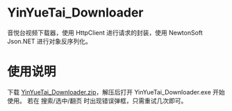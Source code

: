 # YinYueTai_Downloader
音悦台视频下载器，使用 HttpClient 进行请求的封装，使用 NewtonSoft Json.NET 进行对象反序列化。
# 使用说明
下载 [YinYueTai_Downloader.zip](https://github.com/lkxed/YinYueTai_Downloader/releases/download/v1.0/YinYueTai_Downloader.zip)，解压后打开 YinYueTai_Downloader.exe 开始使用。
若在 搜索/选中/翻页 时出现错误弹框，只需重试几次即可。
